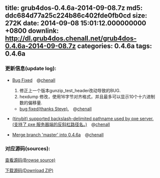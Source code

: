 title: grub4dos-0.4.6a-2014-09-08.7z
md5: ddc684d77a25c224b86c402fde0fb0cd
size: 272K
date: 2014-09-08 15:01:12.000000000 +0800
downlink: http://dl.grub4dos.chenall.net/grub4dos-0.4.6a-2014-09-08.7z
categories: 0.4.6a
tags: 0.4.6a
---


### 更新信息(update log):
  * [Bug Fixed](https://github.com/chenall/grub4dos/commit/9aefc7dbd82f4891fe8af67707f6f1e484111fe8)　@[chenall](https://github.com/chenall)
    
    1. 修正上一个版本gunzip_test_header改动导致的BUG.
    2. hexdump 修改，使用16字节对齐格式，并且最多可以显示10个十六进制数的偏移量.
    * [bug fixed(thanks Steve).](https://github.com/chenall/grub4dos/commit/ed18aba379227ada53746fd21dab65c4125d23a9)　@[chenall](https://github.com/chenall)
  * [(tinybit) supported backslash-delimited pathname used by pxe server.(支持了 pxe 服务器端的反斜杠路径名。)](https://github.com/chenall/grub4dos/commit/45fc28ae83a4cac0dc9960aa81c55ca9e13a0f22)　@[chenall](https://github.com/chenall)
  * [Merge branch 'master' into 0.4.6a](https://github.com/chenall/grub4dos/commit/264e12040528bcfec75f67c4c4b600d0f2b54ec4)　@[chenall](https://github.com/chenall)

### 对应源码(sources):
  [查看源码(Browse source)](https://github.com/chenall/grub4dos/tree/264e12040528bcfec75f67c4c4b600d0f2b54ec4)

  [下载源码(Download ZIP)](https://github.com/chenall/grub4dos/archive/264e12040528bcfec75f67c4c4b600d0f2b54ec4.zip)
